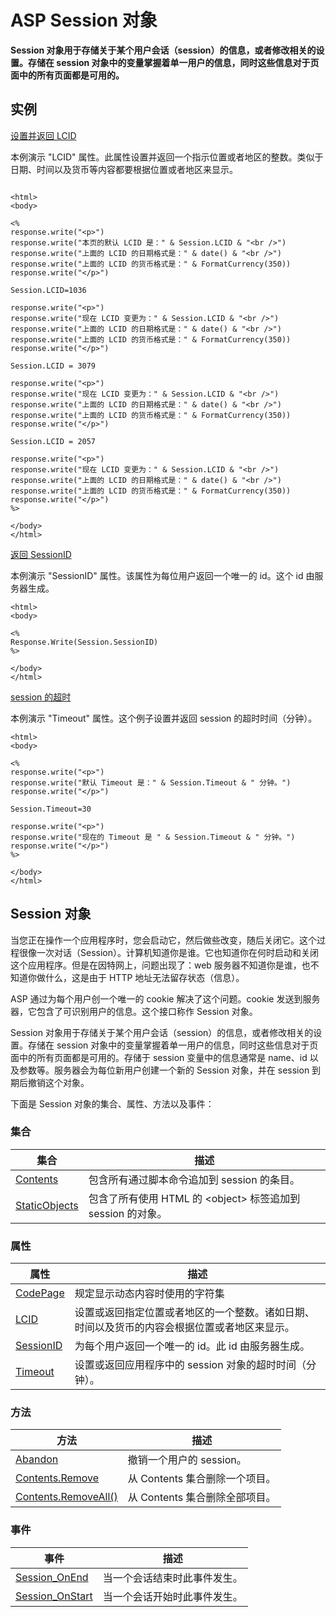 # ASP Session 对象

**Session 对象用于存储关于某个用户会话（session）的信息，或者修改相关的设置。存储在 session 对象中的变量掌握着单一用户的信息，同时这些信息对于页面中的所有页面都是可用的。**

## 实例

[设置并返回 LCID](/tiy/s.asp?f=demo_aspe_lcid)

本例演示 "LCID" 属性。此属性设置并返回一个指示位置或者地区的整数。类似于日期、时间以及货币等内容都要根据位置或者地区来显示。

```

<html>
<body>

<%  
response.write("<p>")
response.write("本页的默认 LCID 是：" & Session.LCID & "<br />")
response.write("上面的 LCID 的日期格式是：" & date() & "<br />")
response.write("上面的 LCID 的货币格式是：" & FormatCurrency(350))
response.write("</p>")

Session.LCID=1036

response.write("<p>")
response.write("现在 LCID 变更为：" & Session.LCID & "<br />")
response.write("上面的 LCID 的日期格式是：" & date() & "<br />")
response.write("上面的 LCID 的货币格式是：" & FormatCurrency(350))
response.write("</p>")

Session.LCID = 3079

response.write("<p>")
response.write("现在 LCID 变更为：" & Session.LCID & "<br />")
response.write("上面的 LCID 的日期格式是：" & date() & "<br />")
response.write("上面的 LCID 的货币格式是：" & FormatCurrency(350))
response.write("</p>")

Session.LCID = 2057

response.write("<p>")
response.write("现在 LCID 变更为：" & Session.LCID & "<br />")
response.write("上面的 LCID 的日期格式是：" & date() & "<br />")
response.write("上面的 LCID 的货币格式是：" & FormatCurrency(350))
response.write("</p>")
%>

</body>
</html>

```

[返回 SessionID](/tiy/s.asp?f=demo_aspe_sessionid)

本例演示 "SessionID" 属性。该属性为每位用户返回一个唯一的 id。这个 id 由服务器生成。

```
<html>
<body>

<%
Response.Write(Session.SessionID)
%>

</body>
</html>

```

[session 的超时](/tiy/s.asp?f=demo_aspe_gettimeout)

本例演示 "Timeout" 属性。这个例子设置并返回 session 的超时时间（分钟）。

```
<html>
<body>

<%  
response.write("<p>")
response.write("默认 Timeout 是：" & Session.Timeout & " 分钟。")
response.write("</p>")

Session.Timeout=30

response.write("<p>")
response.write("现在的 Timeout 是 " & Session.Timeout & " 分钟。")
response.write("</p>")
%>

</body>
</html>

```

## Session 对象

当您正在操作一个应用程序时，您会启动它，然后做些改变，随后关闭它。这个过程很像一次对话（Session）。计算机知道你是谁。它也知道你在何时启动和关闭这个应用程序。但是在因特网上，问题出现了：web 服务器不知道你是谁，也不知道你做什么，这是由于 HTTP 地址无法留存状态（信息）。

ASP 通过为每个用户创一个唯一的 cookie 解决了这个问题。cookie 发送到服务器，它包含了可识别用户的信息。这个接口称作 Session 对象。

Session 对象用于存储关于某个用户会话（session）的信息，或者修改相关的设置。存储在 session 对象中的变量掌握着单一用户的信息，同时这些信息对于页面中的所有页面都是可用的。存储于 session 变量中的信息通常是 name、id 以及参数等。服务器会为每位新用户创建一个新的 Session 对象，并在 session 到期后撤销这个对象。

下面是 Session 对象的集合、属性、方法以及事件：

### 集合

| 集合 | 描述 |
| --- | --- |
| [Contents](/asp/coll_contents.asp) | 包含所有通过脚本命令追加到 session 的条目。 |
| [StaticObjects](/asp/coll_staticobjects.asp) | 包含了所有使用 HTML 的 &lt;object&gt; 标签追加到 session 的对象。 |

### 属性

| 属性 | 描述 |
| --- | --- |
| [CodePage](/asp/prop_codepage.asp) | 规定显示动态内容时使用的字符集 |
| [LCID](/asp/prop_lcid.asp) | 设置或返回指定位置或者地区的一个整数。诸如日期、时间以及货币的内容会根据位置或者地区来显示。 |
| [SessionID](/asp/prop_sessionid.asp) | 为每个用户返回一个唯一的 id。此 id 由服务器生成。 |
| [Timeout](/asp/prop_timeout.asp) | 设置或返回应用程序中的 session 对象的超时时间（分钟）。 |

### 方法

| 方法 | 描述 |
| --- | --- |
| [Abandon](/asp/met_abandon.asp) | 撤销一个用户的 session。 |
| [Contents.Remove](/asp/met_contents_remove.asp) | 从 Contents 集合删除一个项目。 |
| [Contents.RemoveAll()](/asp/met_contents_removeall.asp) | 从 Contents 集合删除全部项目。 |

### 事件

| 事件 | 描述 |
| --- | --- |
| [Session_OnEnd](/asp/ev_sess_onend_onstart.asp) | 当一个会话结束时此事件发生。 |
| [Session_OnStart](/asp/ev_sess_onend_onstart.asp) | 当一个会话开始时此事件发生。 |

